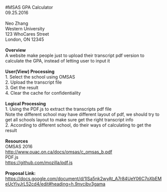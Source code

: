 #MSAS GPA Calculator</br>
09.25.2016</br>
</br>
Neo Zhang</br>
Western University</br>
123 WhoCares Street</br>
London, ON 12345</br>
</br>
**Overview**</br>
A website make people just to upload their transcript pdf version to calculate the GPA, instead of letting user to input it</br>
</br>
**User(View) Processing**</br>
      1. Select the school using OMSAS</br>
      2. Upload the transcript file</br>
      3. Get the result</br>
      4. Clear the cache for confidentiality </br>
      </br>
**Logical Processing**</br>
      1.  Using the PDF.js to extract the transcripts pdf file</br>
Note the different school may have different layout of pdf, we should try to get all schools layout to make sure get the right transcript info</br>
      2.  According to different school, do their ways of calculating to get the result</br>
</br>
**Resources**</br>
OMSAS 2016</br>
http://www.ouac.on.ca/docs/omsas/c_omsas_b.pdf</br>
PDF.js</br>
https://github.com/mozilla/pdf.js</br>
</br>
**Proposal Link:**</br>
https://docs.google.com/document/d/1lSa5nk2wyAt_A7r84UeY06C7oXbEMeUcYiyJrL52cd4/edit#heading=h.9nvcibv3gama</br>

